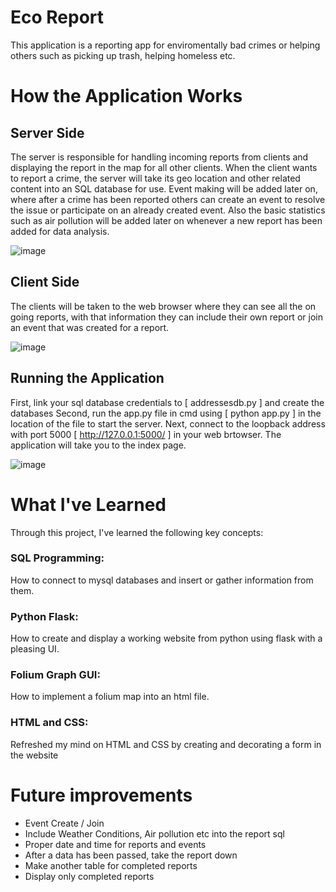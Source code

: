 # Eco Report
This application is a reporting app for enviromentally bad crimes or helping others such as picking up trash, helping homeless etc.

# How the Application Works
## Server Side
The server is responsible for handling incoming reports from clients and displaying the report in the map for all other clients. When the client wants to report a crime, the server will take its geo location and other related content into an SQL database for use.
Event making will be added later on, where after a crime has been reported others can create an event to resolve the issue or participate on an already created event.
Also the basic statistics such as air pollution will be added later on whenever a new report has been added for data analysis.

![image](https://github.com/Tevfik-Can/EcoReport/assets/74112509/241648da-34d7-4b34-9215-34e8d502daa7)


## Client Side
The clients will be taken to the web browser where they can see all the on going reports, with that information they can include their own report or join an event that was created for a report.

![image](https://github.com/Tevfik-Can/EcoReport/assets/74112509/34b03ca7-0281-4576-ac9c-fee1338cafaf)

## Running the Application
First, link your sql database credentials to [ addressesdb.py ] and create the databases
Second, run the app.py file in cmd using [ python app.py ] in the location of the file to start the server.
Next, connect to the loopback address with port 5000 [ http://127.0.0.1:5000/ ] in your web brtowser. The application will take you to the index page.

![image](https://github.com/Tevfik-Can/EcoReport/assets/74112509/451cb330-d127-449c-b293-bad9d0acc3f5)

# What I've Learned
Through this project, I've learned the following key concepts:

### SQL Programming:
How to connect to mysql databases and insert or gather information from them.
### Python Flask:
How to create and display a working website from python using flask with a pleasing UI.
### Folium Graph GUI: 
How to implement a folium map into an html file.
### HTML and CSS: 
Refreshed my mind on HTML and CSS by creating and decorating a form in the website

# Future improvements
- Event Create / Join
- Include Weather Conditions, Air pollution etc into the report sql
- Proper date and time for reports and events
- After a data has been passed, take the report down
- Make another table for completed reports
- Display only completed reports
